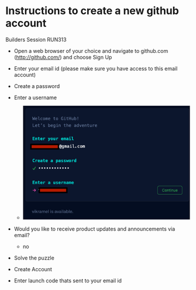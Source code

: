 # Instructions to create a new github account

Builders Session RUN313

* Open a web browser of your choice and navigate to github.com (http://github.com/) and choose Sign Up
* Enter your email id (please make sure you have access to this email account)
* Create a password
* Enter a username
    * ![github](https://github.com/vikramelango/aws-dc-summit-run313/blob/main/images/github_create_page.png)

* Would you like to receive product updates and announcements via email? 
    * no
* Solve the puzzle 
* Create Account
* Enter launch code thats sent to your email id





